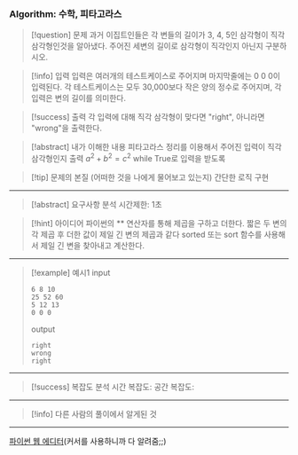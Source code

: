 ### Algorithm: 수학, 피타고라스

> [!question] 문제
> 과거 이집트인들은 각 변들의 길이가 3, 4, 5인 삼각형이 직각 삼각형인것을 알아냈다. 주어진 세변의 길이로 삼각형이 직각인지 아닌지 구분하시오.

> [!info] 입력
> 입력은 여러개의 테스트케이스로 주어지며 마지막줄에는 0 0 0이 입력된다. 각 테스트케이스는 모두 30,000보다 작은 양의 정수로 주어지며, 각 입력은 변의 길이를 의미한다.

> [!success] 출력
> 각 입력에 대해 직각 삼각형이 맞다면 "right", 아니라면 "wrong"을 출력한다.

> [!abstract] 내가 이해한 내용
> 피타고라스 정리를 이용해서 주어진 입력이 직각 삼각형인지 출력
> $a^2 + b^2 = c^2$
> while True로 입력을 받도록

> [!tip] 문제의 본질 (어떠한 것을 나에게 물어보고 있는지)
> 간단한 로직 구현

---

> [!abstract] 요구사항 분석
> 시간제한: 1초

> [!hint] 아이디어
> 파이썬의 \*\* 연산자를 통해 제곱을 구하고 더한다.
> 짧은 두 변의 각 제곱 후 더한 값이 제일 긴 변의 제곱과 같다
> sorted 또는 sort 함수를 사용해서 제일 긴 변을 찾아내고 계산한다.

---

> [!example] 예시1
> input
>
> ```
> 6 8 10
> 25 52 60
> 5 12 13
> 0 0 0
> ```
>
> output
>
> ```
> right
> wrong
> right
> ```

---

> [!success] 복잡도 분석
> 시간 복잡도:
> 공간 복잡도:

---

> [!info] 다른 사람의 풀이에서 알게된 것

---

[파이썬 웹 에디터](https://www.onlineide.pro/playground/python?utm_source=online-python&utm_medium=navbar&utm_campaign=onlineidepro)(커서를 사용하니까 다 알려줌;;)
